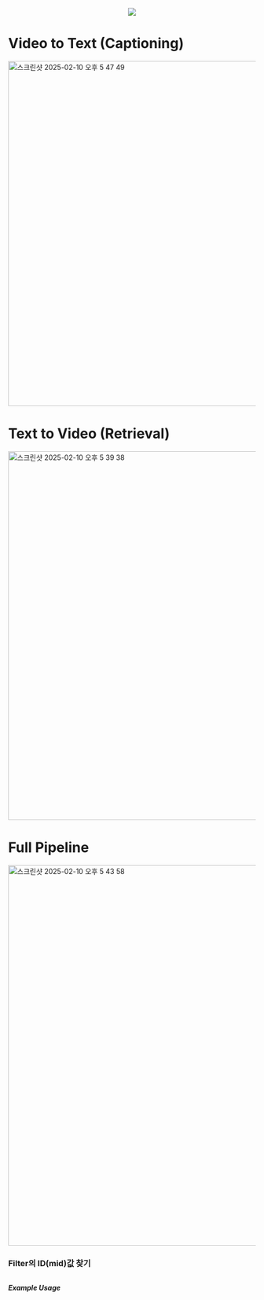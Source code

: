<p align='center'>
    <img src="https://capsule-render.vercel.app/api?type=waving&color=auto&height=300&section=header&text=Tving-Hackathon&fontSize=40&animation=fadeIn&fontAlignY=38&desc=CV-15&descAlignY=51&descAlign=62"/>
</p>

# Video to Text (Captioning)

<img width="701" alt="스크린샷 2025-02-10 오후 5 47 49" src="https://github.com/user-attachments/assets/777c63e6-26af-494e-8a27-0130f7c97c08" />

# Text to Video (Retrieval)
<img width="749" alt="스크린샷 2025-02-10 오후 5 39 38" src="https://github.com/user-attachments/assets/e879bc4b-456e-43d0-96fe-7ff86ec0770d" />

# Full Pipeline 
<img width="773" alt="스크린샷 2025-02-10 오후 5 43 58" src="https://github.com/user-attachments/assets/44d2f2aa-d935-4cd1-8205-472953a533ca" />


### Filter의 ID(mid)값 찾기 
```

```


***Example Usage***
```

```
